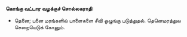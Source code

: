 **கொங்கு வட்டார வழக்குச் சொல்லகராதி**
- தெனை; பனை மரங்களில் பாளைகளை சீவி ஒழுங்கு படுத்துதல். தெனெமரத்துல செறையெடுக் கோனும்.

